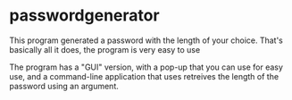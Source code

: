 # passwordgenerator
This program generated a password with the length of your choice.
That's basically all it does, the program is very easy to use

The program has a "GUI" version, with a pop-up that you can use for easy use,
and a command-line application that uses retreives the length of the password using an argument.
